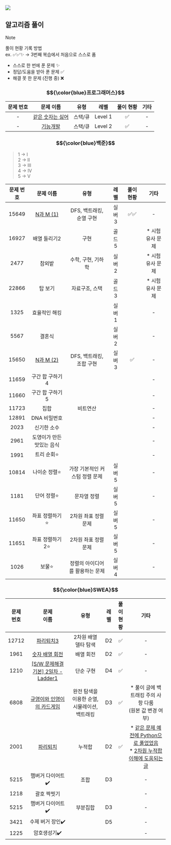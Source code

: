 [![](https://img.shields.io/badge/코딩테스트를%20위한%20JAVA%20개념%20바로가기%20⇲-blue?style=for-the-badge)](https://velog.io/@seomiyoung1124/series/JAVA-%EC%BD%94%EB%94%A9%ED%85%8C%EC%8A%A4%ED%8A%B8)


## 알고리즘 풀이
> [!NOTE]
> 풀이 현황 기록 방법<br/>
> ex. ✅✅✨ → 3번째 복습에서 처음으로 스스로 품
> - 스스로 한 번에 푼 문제	✨
> - 정답/도움을 받아 푼 문제	✅
> - 해결 못 한 문제 (진행 중)	❌

### $${\color{blue}프로그래머스}$$

| 문제 번호 | 문제 이름     | 유형   | 레벨   | 풀이 현황 | 기타
|:--------:|:------------:|:-----:|:------:|:--------:|:--------:|
| -        | [같은 숫자는 싫어](https://velog.io/@seomiyoung1124/JAVALv.-1-%EA%B0%99%EC%9D%80-%EC%88%AB%EC%9E%90%EB%8A%94-%EC%8B%AB%EC%96%B4) | 스택/큐 | Level 1 | ✅       | -     |
| -        | [기능개발](https://velog.io/@seomiyoung1124/JAVALv.-2-%EA%B8%B0%EB%8A%A5%EA%B0%9C%EB%B0%9C) | 스택/큐 | Level 2 | ✅       | -     |

### $${\color{blue}백준}$$
> 1 → I<br/>
2 → II<br/>
3 → III<br/>
4 → IV<br/>
5 → V

| 문제 번호 | 문제 이름     | 유형   | 레벨   | 풀이 현황 | 기타
|:--------:|:------------:|:-----:|:------:|:--------:|:--------:|
| 15649        | [N과 M (1)](https://velog.io/@seomiyoung1124/N%EA%B3%BC-M) | DFS, 백트래킹, 순열 구현 | 실버 3 |  ✅✅      | -     |
| 16927        | 배열 돌리기2 | 구현 | 골드 5 |        | * 시험 유사 문제     |
| 2477        | 참외밭 | 수학, 구현, 기하학 | 실버 2 |        | * 시험 유사 문제     |
| 22866        | 탑 보기 | 자료구조, 스택 | 골드 3 |        | * 시험 유사 문제     |
| 1325        | 효율적인 해킹 |  | 실버 1 |       | -     |
| 5567        | 결혼식 |  | 실버 2 |       | -     |
| 15650        | [N과 M (2)](https://velog.io/@seomiyoung1124/JAVA) | DFS, 백트래킹, 조합 구현 | 실버 3 |   ✅    | -     |
| 11659        | 구간 합 구하기4 |  |  |       | -     |
| 11660        | 구간 합 구하기5 |  |  |       | -     |
| 11723        | 집합 | 비트연산 |  |        | -     |
| 12891        | DNA 비밀번호 |  |  |        | -     |
| 2023        | 신기한 소수 |  |  |        | -     |
| 2961        | 도영이가 만든 맛있는 음식 |  |  |        | -     |
| 1991        | 트리 순회⭐ |  |  |        | -     | 
| 10814        | 나이순 정렬⭐ | 가장 기본적인 커스텀 정렬 문제 | 실버 5 |        | -     | 
| 1181        | 단어 정렬⭐ | 문자열 정렬 | 실버 5 |        | -     | 
| 11650        | 좌표 정렬하기⭐ | 2차원 좌표 정렬 문제 | 실버 5 |        | -     | 
| 11651        | 좌표 정렬하기2⭐ | 2차원 좌표 정렬 문제 | 실버 5 |        | -     | 
| 1026        | 보물⭐ | 정렬의 아이디어를 활용하는 문제 | 실버 4 |        | -     | 


### $${\color{blue}SWEA}$$
| 문제<br>번호 | 문제<br/>이름     | 유형   | 레벨   | 풀이<br/>현황 | 기타
|:--------:|:------------:|:-----:|:------:|:--------:|:--------:|
| 12712        | [파리퇴치3](https://velog.io/@seomiyoung1124/JAVAD2-12712.-%ED%8C%8C%EB%A6%AC%ED%87%B4%EC%B9%983) | 2차원 배열 델타 탐색 | D2 |   ✅     | -     |
| 1961        | [숫자 배열 회전](https://velog.io/@seomiyoung1124/JAVAD2-1961.-%EC%88%AB%EC%9E%90-%EB%B0%B0%EC%97%B4-%ED%9A%8C%EC%A0%84-dnfy5rvr) | 배열 회전 | D2 |   ✅     | -     |
| 1210        | [[S/W 문제해결 기본] 2일차 - Ladder1](https://velog.io/@seomiyoung1124/JAVAD4-1210.-SW-%EB%AC%B8%EC%A0%9C%ED%95%B4%EA%B2%B0-%EA%B8%B0%EB%B3%B8-2%EC%9D%BC%EC%B0%A8-Ladder1) | 단순 구현 | D4 |  ✅      | -     |
| 6808        | [규영이와 인영이의 카드게임](https://velog.io/@seomiyoung1124/6808.-%EA%B7%9C%EC%98%81%EC%9D%B4%EC%99%80-%EC%9D%B8%EC%98%81%EC%9D%B4%EC%9D%98-%EC%B9%B4%EB%93%9C%EA%B2%8C%EC%9E%84) | 완전 탐색을 이용한 순열, 시뮬레이션, 백트래킹 | D3 |   ✅     | * 풀이 글에 백트래킹 주의 사항 다룸<br/>(원본 값 변경 여부)     |
| 2001        | [파리퇴치](https://velog.io/@seomiyoung1124/%E3%85%87%E3%85%87-nzmocmpa) | 누적합 | D2 |    ✅    | * [같은 문제 예전에 Python으로 풀었었음](https://github.com/SeoMiYoung/miyoung-zone/issues/17)<br/>* [2차원 누적합 이해에 도움되는 글](https://ji-musclecode.tistory.com/38)     |
| 5215        | 햄버거 다이어트✔️ | 조합 | D3 |        | -     |
| 1218        | 괄호 짝찟기 |  |  |       | -     |
| 5215        | 햄버거 다이어트✔️ | 부분집합 | D3 |        | -     |
| 3421        | 수제 버거 장인✔️ |  | D5 |        | -     |
| 1225        | 암호생성기✔️ |  |  |        | -     |
